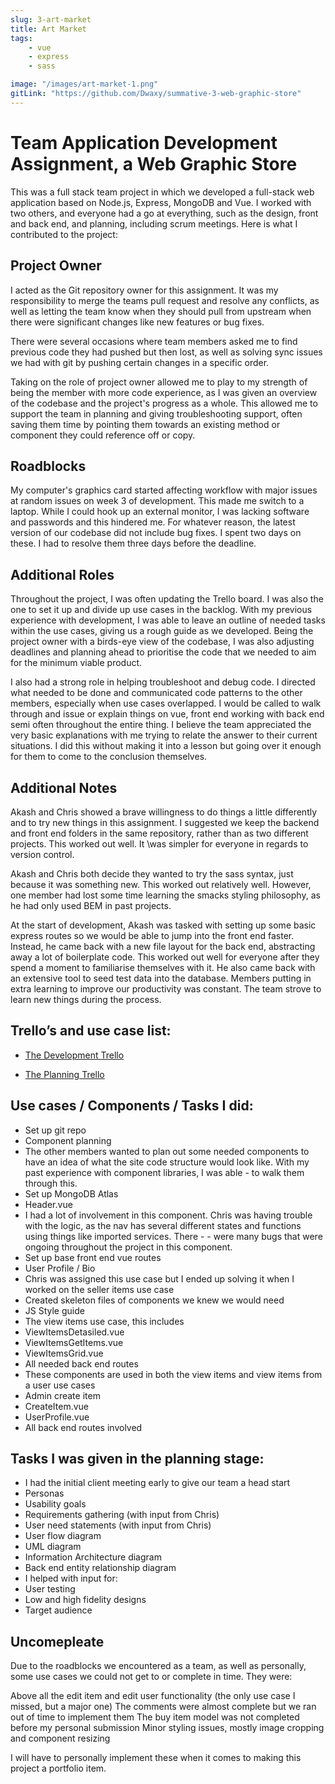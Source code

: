 ```yaml
---
slug: 3-art-market
title: Art Market
tags:
    - vue
    - express
    - sass

image: "/images/art-market-1.png"
gitLink: "https://github.com/Dwaxy/summative-3-web-graphic-store"
---
```


#  Team Application Development Assignment, a Web Graphic Store

This was a full stack team project in which we developed a full-stack web application based on Node.js, Express, MongoDB and Vue. I worked with two others, and everyone had a go at everything, such as the design, front and back end, and planning, including scrum meetings. Here is what I contributed to the project:

## Project Owner
I acted as the Git repository owner for this assignment. It was my responsibility to merge the teams pull request and resolve any conflicts, as well as letting the team know when they should pull from upstream when there were significant changes like new features or bug fixes. 

There were several occasions where team members asked me to find previous code they had pushed but then lost, as well as solving sync issues we had with git by pushing certain changes in a specific order. 

Taking on the role of project owner allowed me to play to my strength of being the member with more code experience, as I was given an overview of the codebase and the project's progress as a whole. This allowed me to support the team in planning and giving troubleshooting support, often saving them time by pointing them towards an existing method or component they could reference off or copy.

## Roadblocks

My computer's graphics card started affecting workflow with major issues at random issues on week 3 of development. This made me switch to a laptop. While I could hook up an external monitor, I was lacking software and passwords and this hindered me. For whatever reason, the latest version of our codebase did not include bug fixes. I spent two days on these. I had to resolve them three days before the deadline. 


## Additional Roles
Throughout the project, I was often updating the Trello board. I was also the one to set it up and divide up use cases in the backlog. With my previous experience with development, I was able to leave an outline of needed tasks within the use cases, giving us a rough guide as we developed. Being the project owner with a birds-eye view of the codebase, I was also adjusting deadlines and planning ahead to prioritise the code that we needed to aim for the minimum viable product.

I also had a strong role in helping troubleshoot and debug code. I directed what needed to be done and communicated code patterns to the other members, especially when use cases overlapped. I would be called to walk through and issue or explain things on vue, front end working with back end semi often throughout the entire thing. I believe the team appreciated the very basic explanations with me trying to relate the answer to their current situations. I did this  without making it into a lesson but going over it enough for them to come to the conclusion themselves.


## Additional Notes
Akash and Chris showed a brave willingness to do things a little differently and to try new things in this assignment. I suggested we keep the backend and front end folders in the same repository, rather than as two different projects. This worked out well. It \was simpler for everyone in regards to version control. 

Akash and Chris both decide they wanted to try the sass syntax, just because it was something new. This worked out relatively well. However, one member had lost some time learning the smacks styling philosophy, as he had only used BEM in past projects.

At the start of development, Akash was tasked with setting up some basic express routes so we would be able to jump into the front end faster. Instead, he came back with a new file layout for the back end, abstracting away a lot of boilerplate code. This worked out well for everyone after they spend a moment to familiarise themselves with it. He also came back with an extensive tool to seed test data into the database. Members putting in extra learning to improve our productivity was constant. The team strove to learn new things during the process. 

## Trello’s and use case list:
- [The Development Trello](https://trello.com/b/32bCF4WT/artmarket-dev)

- [The Planning Trello](https://trello.com/b/tjNG9T5w/artmarket-planning)

## Use cases / Components / Tasks I did:
- Set up git repo
- Component planning
- The other members wanted to plan out some needed components to have an idea of what the site code structure would look like. With my past experience with component libraries, I was able - to walk them through this.
- Set up MongoDB Atlas
- Header.vue
- I had a lot of involvement in this component. Chris was having trouble with the logic, as the nav has several different states and functions using things like imported services. There - - were many bugs that were ongoing throughout the project in this component.
- Set up base front end vue routes
- User Profile / Bio
- Chris was assigned this use case but I ended up solving it when I worked on the seller items use case
- Created skeleton files of components we knew we would need
- JS Style guide
- The view items use case, this includes
- ViewItemsDetasiled.vue
- ViewItemsGetItems.vue
- ViewItemsGrid.vue
- All needed back end routes
- These components are used in both the view items and view items from a user use cases
- Admin create item
- CreateItem.vue
- UserProfile.vue 
- All back end routes involved 

## Tasks I was given in the planning stage:
- I had the initial client meeting early to give our team a head start
- Personas
- Usability goals
- Requirements gathering (with input from Chris)
- User need statements (with input from Chris)
- User flow diagram
- UML diagram
- Information Architecture diagram
- Back end entity relationship diagram
- I helped with input for:
- User testing
- Low and high fidelity designs
- Target audience 


## Uncomepleate
Due to the roadblocks we encountered as a team, as well as personally, some use cases we could not get to or complete in time. They were:

Above all the edit item and edit user functionality (the only use case I missed, but a major one)
The comments were almost complete but we ran out of time to implement them
The buy item model was not completed before my personal submission
Minor styling issues, mostly image cropping and component resizing

I will have to personally implement these when it comes to making this project a portfolio item.
